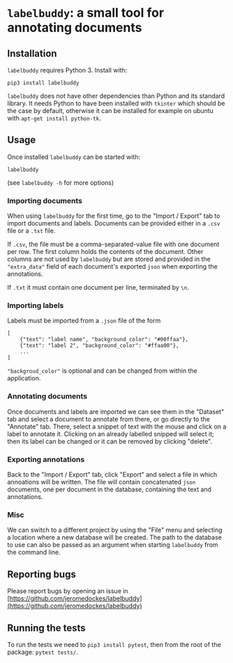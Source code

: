 # `labelbuddy`: a small tool for annotating documents

## Installation

`labelbuddy` requires Python 3. Install with:

```
pip3 install labelbuddy
```

`labelbuddy` does not have other dependencies than Python and its standard
library. It needs Python to have been installed with `tkinter` which should be
the case by default, otherwise it can be installed for example on ubuntu with
`apt-get install python-tk`.

## Usage

Once installed `labelbuddy` can be started with:
```
labelbuddy
```

(see `labelbuddy -h` for more options)

### Importing documents

When using `labelbuddy` for the first time, go to the "Import / Export" tab to
import documents and labels.
Documents can be provided either in a `.csv` file or a `.txt` file.

If `.csv`, the file must be a comma-separated-value file with one document per
row. The first column holds the contents of the document. Other columns are not
used by `labelbuddy` but are stored and provided in the `"extra_data"` field of
each document's exported `json` when exporting the annotations.

If `.txt` it must contain one document per line, terminated by `\n`.

### Importing labels

Labels must be imported from a `.json` file of the form

```
[
    {"text": "label name", "background_color": "#00ffaa"},
    {"text": "label 2", "background_color": "#ffaa00"},
    ...
]
```

`"backgroud_color"` is optional and can be changed from within the application.

### Annotating documents

Once documents and labels are imported we can see them in the "Dataset" tab and
select a document to annotate from there, or go directly to the "Annotate" tab.
There, select a snippet of text with the mouse and click on a label to annotate
it. Clicking on an already labelled snipped will select it; then its label can
be changed or it can be removed by clicking "delete".

### Exporting annotations

Back to the "Import / Export" tab, click "Export" and select a file in which
annoations will be written. The file will contain concatenated `json` documents,
one per document in the database, containing the text and annotations.

### Misc

We can switch to a different project by using the "File" menu and selecting a
location where a new database will be created. The path to the database to use
can also be passed as an argument when starting `labelbuddy` from the command
line.

## Reporting bugs

Please report bugs by opening an issue in
[https://github.com/jeromedockes/labelbuddy](https://github.com/jeromedockes/labelbuddy)

## Running the tests

To run the tests we need to `pip3 install pytest`, then from the root of the
package: `pytest tests/`.
